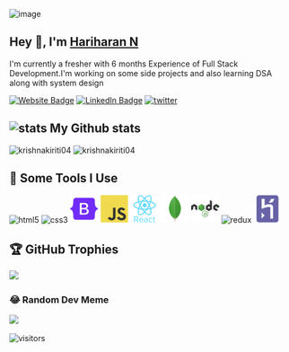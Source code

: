 ![image](https://user-images.githubusercontent.com/27279740/164895446-7bcdb5b4-06dd-4763-aa96-80e0fbdf4667.png)

<h2>Hey 👋, I'm <a href="https://krishnakiriti04.github.io/myportfolio/">Hariharan N</a></h2>

<p>I'm currently a fresher with 6 months Experience of Full Stack Development.I'm working on some side projects and also learning DSA along with system design</p>

<p><a href="https://krishnakiriti04.github.io/myportfolio/" target="_blank"><img src="https://img.shields.io/badge/-portfolio-4E69C8?style=for-the-badge&amp;labelColor=4E69C8&amp;logo=Firefox&amp;link=https://stanleylim.me" alt="Website Badge"></a>  <a href="https://www.linkedin.com/in/krishna-kireeti-mamidi/" target="_blank"><img src="https://img.shields.io/badge/LinkedIn-0077B5?style=for-the-badge&logo=linkedin&logoColor=white" alt="LinkedIn Badge"></a>   <a href="https://twitter.com/krishnakiriti04" target="_blank"><img src="https://img.shields.io/badge/Twitter-1DA1F2?style=for-the-badge&logo=twitter&logoColor=white" alt="twitter"></a></p>

<!--
**krishnakiriti04/krishnakiriti04** is a ✨ _special_ ✨ repository because its `README.md` (this file) appears on your GitHub profile.-->
<!-- 
- Passionate web developer with experience in React Node MongoDB.
- 🔭 I’m currently working on ... Ecommerce website using React, Redux, Commerce Js and Firebase.
- 🌱 I’m currently learning ... Firebase
- 👯 I’m looking to collaborate on ...MERN and MEAN Stack applications 
- 📫 How to reach me: ...[Linkedin](https://www.linkedin.com/in/krishna-kireeti-mamidi/) -->
<h2> <img src="https://cdn-icons-png.flaticon.com/512/921/921591.png" alt="stats" width="25" height="25" />  My Github stats</h2>
<img src="https://github-readme-stats.vercel.app/api?username=krishnakiriti04&show_icons=true&count_private=true&theme=radical&hide=contribs,issues" alt="krishnakiriti04" />
<img src="https://github-readme-stats.vercel.app/api/top-langs/?username=krishnakiriti04&layout=compact&hide=python" alt="krishnakiriti04" />

<h2>🚀 Some Tools I Use</h2>
<p align="left">
<img src="https://cdn.worldvectorlogo.com/logos/html-1.svg" alt="html5" width="50" height="50" />
<img src="https://cdn.worldvectorlogo.com/logos/css-3.svg" alt="css3" width="50" height="50" />
<img src="https://raw.githubusercontent.com/devicons/devicon/master/icons/bootstrap/bootstrap-plain.svg" alt="bootstrap" width="50" height="50" />
<img src="https://raw.githubusercontent.com/devicons/devicon/master/icons/javascript/javascript-original.svg" alt="javascript" width="50" height="50" />
<img src="https://raw.githubusercontent.com/devicons/devicon/master/icons/react/react-original-wordmark.svg" alt="react" width="50" height="50" />
<!-- <img src="https://raw.githubusercontent.com/devicons/devicon/master/icons/typescript/typescript-original.svg" alt="typescript" width="25" height="25" /> -->
<img src="https://raw.githubusercontent.com/devicons/devicon/master/icons/mongodb/mongodb-original.svg" alt="mongodb" width="50" height="50" />
<img src="https://raw.githubusercontent.com/devicons/devicon/master/icons/nodejs/nodejs-original-wordmark.svg" alt="nodejs" width="50" height="50" />
<img src="https://cdn.worldvectorlogo.com/logos/redux.svg" alt="redux" width="50" height="50" />
<img src="https://raw.githubusercontent.com/devicons/devicon/master/icons/heroku/heroku-plain.svg" alt="heroku" width="50" height="50" />
</p>

## 🏆 GitHub Trophies
![](https://github-profile-trophy.vercel.app/?username=krishnakiriti04&theme=radical&no-frame=true&no-bg=false&margin-w=4)

### 😂 Random Dev Meme
<img src="https://random-memer.herokuapp.com/" width="512px"/>

<!-- [![Top Langs](https://github-readme-stats.vercel.app/api/top-langs/?username=krishnakiriti04&layout=compact)](https://github.com/krishnakiriti04/github-readme-stats) -->
<p><img src="https://visitor-badge.glitch.me/badge?page_id=krishnakiriti04.krishnakiriti04" alt="visitors"></p>
